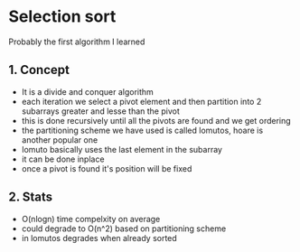 # Selection sort

Probably the first algorithm I learned 

## 1. Concept 

* It is a divide and conquer algorithm 
* each iteration we select a pivot element and then partition into 2 subarrays
  greater and lesse than the pivot
* this is done recursively until all the pivots are found and we get ordering
* the partitioning scheme we have used is called lomutos, hoare is another popular one
* lomuto basically uses the last element in the subarray
* it can be done inplace
* once a pivot is found it's position will be fixed

## 2. Stats

* O(nlogn) time compelxity on average
* could degrade to O(n^2) based on partitioning scheme
* in lomutos degrades when already sorted
